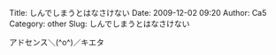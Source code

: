 Title: しんでしまうとはなさけない
Date: 2009-12-02 09:20
Author: Ca5
Category: other
Slug: しんでしまうとはなさけない

アドセンス＼(\^o\^)／キエタ
